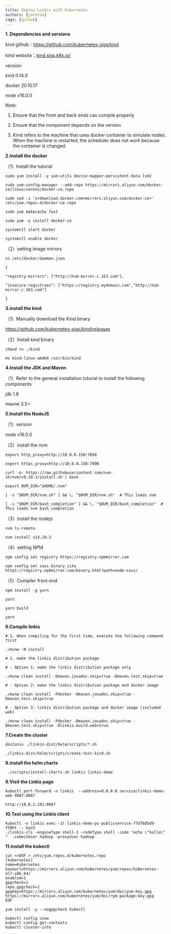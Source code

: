 ```yaml
---
title: Deploy Linkis with Kubernetes
authors: [jacktao]
tags: [github]
---
```


**1. Dependencies and versions**

kind github：https://github.com/kubernetes-sigs/kind

kind website：[kind.sigs.k8s.io/](https://kind.sigs.k8s.io/)

version:

kind 0.14.0

docker  20.10.17

node v16.0.0

Note:

1. Ensure that the front and back ends can compile properly

2. Ensure that the component depends on the version

3. Kind refers to the machine that uses docker container to simulate nodes. When the machine is restarted, the scheduler does not work because the container is changed.

 

**2.Install the docker**

（1）Install the tutorial

```
sudo yum install -y yum-utils device-mapper-persistent-data lvm2

sudo yum-config-manager --add-repo https://mirrors.aliyun.com/docker-ce/linux/centos/docker-ce.repo

sudo sed -i 's+download.docker.com+mirrors.aliyun.com/docker-ce+' /etc/yum.repos.d/docker-ce.repo

sudo yum makecache fast

sudo yum -y install docker-ce

systemctl start docker

systemctl enable docker
```



（2）setting image mirrors

```
vi /etc/docker/daemon.json

{

"registry-mirrors": ["http://hub-mirror.c.163.com"],

"insecure-registries": ["https://registry.mydomain.com","http://hub-mirror.c.163.com"]

}
```



**3.install the kind**

（1）Manually download the Kind binary

https://github.com/kubernetes-sigs/kind/releases

（2）Install kind binary

```
chmod +x ./kind

mv kind-linux-amd64 /usr/bin/kind
```



**4.Install the JDK and Maven**

（1）Refer to the general installation tutorial to install the following components

jdk 1.8

mavne 3.5+

**5.Install the NodeJS**

（1）version

node v16.0.0

（2）install the nvm

```
export http_proxy=http://10.0.0.150:7890

export https_proxy=http://10.0.0.150:7890

curl -o- https://raw.githubusercontent.com/nvm-sh/nvm/v0.39.1/install.sh | bash

export NVM_DIR="$HOME/.nvm"

[ -s "$NVM_DIR/nvm.sh" ] && \. "$NVM_DIR/nvm.sh"  # This loads nvm

[ -s "$NVM_DIR/bash_completion" ] && \. "$NVM_DIR/bash_completion"  # This loads nvm bash_completion
```



（3）install the nodejs

```
nvm ls-remote

nvm install v14.19.3
```



（4）setting NPM

```
npm config set registry https://registry.npmmirror.com

npm config set sass_binary_site https://registry.npmmirror.com/binary.html?path=node-sass/
```



（5）Compiler front-end

```
npm install -g yarn

yarn

yarn build

yarn 
```



**6.Compile linkis**

```
# 1. When compiling for the first time, execute the following command first

./mvnw -N install

# 2. make the linkis distribution package

# - Option 1: make the linkis distribution package only

./mvnw clean install -Dmaven.javadoc.skip=true -Dmaven.test.skip=true

# - Option 2: make the linkis distribution package and docker image

./mvnw clean install -Pdocker -Dmaven.javadoc.skip=true -Dmaven.test.skip=true

# - Option 3: linkis distribution package and docker image (included web)

./mvnw clean install -Pdocker -Dmaven.javadoc.skip=true -Dmaven.test.skip=true -Dlinkis.build.web=true
```





**7.Create the cluster**

```
dos2unix ./linkis-dist/helm/scripts/*.sh

./linkis-dist/helm/scripts/create-test-kind.sh
```





**8.install the helm charts**

```
 ./scripts/install-charts.sh linkis linkis-demo
```





**9.Visit the Linkis page**

```
kubectl port-forward -n linkis  --address=0.0.0.0 service/linkis-demo-web 8087:8087

http://10.0.2.101:8087
```





**10.Test using the Linkis client**

```
kubectl -n linkis exec -it linkis-demo-ps-publicservice-77d7685d9-f59ht -- bash
./linkis-cli -engineType shell-1 -codeType shell -code "echo \"hello\" "  -submitUser hadoop -proxyUser hadoop
```



**11.install the kubectl**

```
cat <<EOF > /etc/yum.repos.d/kubernetes.repo
[kubernetes]
name=Kubernetes
baseurl=https://mirrors.aliyun.com/kubernetes/yum/repos/kubernetes-el7-x86_64/
enabled=1
gpgcheck=1
repo_gpgcheck=1
gpgkey=https://mirrors.aliyun.com/kubernetes/yum/doc/yum-key.gpg https://mirrors.aliyun.com/kubernetes/yum/doc/rpm-package-key.gpg
EOF

yum install -y --nogpgcheck kubectl

kubectl config view  
kubectl config get-contexts  
kubectl cluster-info  
```

